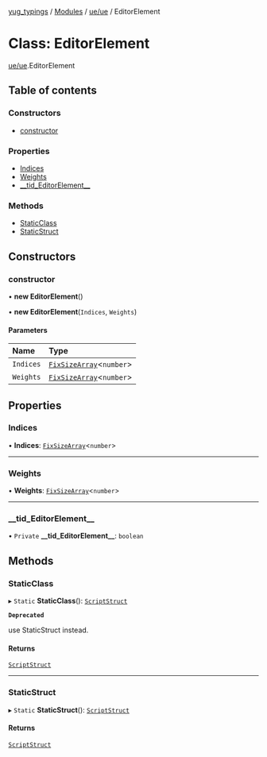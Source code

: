 [yug_typings](../README.md) / [Modules](../modules.md) / [ue/ue](../modules/ue_ue.md) / EditorElement

# Class: EditorElement

[ue/ue](../modules/ue_ue.md).EditorElement

## Table of contents

### Constructors

- [constructor](ue_ue.EditorElement.md#constructor)

### Properties

- [Indices](ue_ue.EditorElement.md#indices)
- [Weights](ue_ue.EditorElement.md#weights)
- [\_\_tid\_EditorElement\_\_](ue_ue.EditorElement.md#__tid_editorelement__)

### Methods

- [StaticClass](ue_ue.EditorElement.md#staticclass)
- [StaticStruct](ue_ue.EditorElement.md#staticstruct)

## Constructors

### constructor

• **new EditorElement**()

• **new EditorElement**(`Indices`, `Weights`)

#### Parameters

| Name | Type |
| :------ | :------ |
| `Indices` | [`FixSizeArray`](../interfaces/ue_puerts.FixSizeArray.md)<`number`\> |
| `Weights` | [`FixSizeArray`](../interfaces/ue_puerts.FixSizeArray.md)<`number`\> |

## Properties

### Indices

• **Indices**: [`FixSizeArray`](../interfaces/ue_puerts.FixSizeArray.md)<`number`\>

___

### Weights

• **Weights**: [`FixSizeArray`](../interfaces/ue_puerts.FixSizeArray.md)<`number`\>

___

### \_\_tid\_EditorElement\_\_

• `Private` **\_\_tid\_EditorElement\_\_**: `boolean`

## Methods

### StaticClass

▸ `Static` **StaticClass**(): [`ScriptStruct`](ue_ue.ScriptStruct.md)

**`Deprecated`**

use StaticStruct instead.

#### Returns

[`ScriptStruct`](ue_ue.ScriptStruct.md)

___

### StaticStruct

▸ `Static` **StaticStruct**(): [`ScriptStruct`](ue_ue.ScriptStruct.md)

#### Returns

[`ScriptStruct`](ue_ue.ScriptStruct.md)
